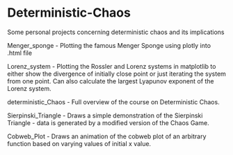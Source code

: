 # Deterministic-Chaos
Some personal projects concerning deterministic chaos and its implications

Menger_sponge - Plotting the famous Menger Sponge using plotly into .html file

Lorenz_system - Plotting the Rossler and Lorenz systems in matplotlib to either show the divergence of initially close point or just iterating the system from one point.  Can also calculate the largest Lyapunov exponent of the Lorenz system. 

deterministic_Chaos - Full overview of the course on Deterministic Chaos. 

Sierpinski_Triangle - Draws a simple demonstration of the Sierpinski Triangle - data is generated by a modified version of the Chaos Game. 

Cobweb_Plot - Draws an animation of the cobweb plot of an arbitrary function based on varying values of initial x value. 
